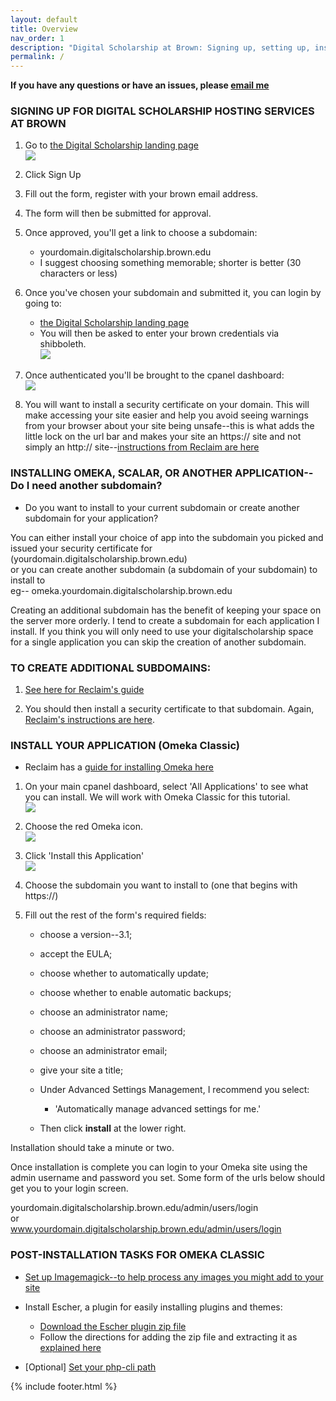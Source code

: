 ```yaml
---
layout: default
title: Overview
nav_order: 1
description: "Digital Scholarship at Brown: Signing up, setting up, installing an application"
permalink: /
---
```

**If you have any questions or have an issues, please [email me](mailto:cody_carvel@brown.edu)**<br/>
### SIGNING UP FOR DIGITAL SCHOLARSHIP HOSTING SERVICES AT BROWN

1. Go to [the Digital Scholarship landing page](https://digitalscholarship.brown.edu/) <br/>
![](https://raw.githubusercontent.com/ccarvel/digitalscholarship/gh-pages/assets/images/00_sign-up.png)
2. Click Sign Up
3. Fill out the form, register with your brown email address. 
4. The form will then be submitted for approval.
5. Once approved, you'll get a link to choose a subdomain:
	* yourdomain.digitalscholarship.brown.edu
	* I suggest choosing something memorable; shorter is better (30 characters or less)
6. Once you've chosen your subdomain and submitted it, you can login by going to: 
	* [the Digital Scholarship landing page](digitalscholarship.brown.edu)
	* You will then be asked to enter your brown credentials via shibboleth. <br/>
	![](https://raw.githubusercontent.com/ccarvel/digitalscholarship/gh-pages/assets/images/02-shib.png)
7. Once authenticated you'll be brought to the cpanel dashboard:<br/>
![](https://raw.githubusercontent.com/ccarvel/digitalscholarship/gh-pages/assets/images/03-dashboard.png)

8. You will want to install a security certificate on your domain. This will make accessing your site easier and help you avoid seeing warnings from your browser about your site being unsafe--this is what adds the little lock on the url bar and makes your site an https:// site and not simply an http:// site--[instructions from Reclaim are here](https://support.reclaimhosting.com/hc/en-us/articles/4405723680023-Installing-Free-SSL-Certificates#installing-free-ssl-certificates-0-0)

### INSTALLING OMEKA, SCALAR, OR ANOTHER APPLICATION--Do I need another subdomain?
- Do you want to install to your current subdomain or create another subdomain for your application?

You can either install your choice of app into the subdomain you picked and issued your security certificate for
(yourdomain.digitalscholarship.brown.edu) <br/>
or you can create another subdomain (a subdomain of your subdomain) to install to<br/>
eg-- omeka.yourdomain.digitalscholarship.brown.edu

Creating an additional subdomain has the benefit of keeping your space on the server more orderly. I tend to create a subdomain for each application I install. If you think you will only need to use your digitalscholarship space for a single application you can skip the creation of another subdomain.

### TO CREATE ADDITIONAL SUBDOMAINS:

1. [See here for Reclaim's guide](https://support.reclaimhosting.com/hc/en-us/articles/1500013046121-Creating-and-Managing-Subdomains)

2. You should then install a security certificate to that subdomain. Again, [Reclaim's instructions are here](https://support.reclaimhosting.com/hc/en-us/articles/4405723680023-Installing-Free-SSL-Certificates#installing-free-ssl-certificates-0-0).


### INSTALL YOUR APPLICATION (Omeka Classic)
- Reclaim has a [guide for installing Omeka here](https://support.reclaimhosting.com/hc/en-us/articles/1500005712342-Installing-Omeka-Classic-on-Reclaim-Hosting#:~:text=After%20logging%20into%20your%20cPanel,and%20click%20Install%20this%20Application.&text=By%20default%20our%20automated%20installer,up%2Dto%2Ddate%20automatically)

1. On your main cpanel dashboard, select 'All Applications' to see what you can install. We will work with Omeka Classic for this tutorial.<br/>
![](https://raw.githubusercontent.com/ccarvel/digitalscholarship/gh-pages/assets/images/05-applications.png)

2. Choose the red Omeka icon.<br/>
![](https://raw.githubusercontent.com/ccarvel/digitalscholarship/gh-pages/assets/images/06-omeka.png)

3. Click 'Install this Application'<br/>
![](https://raw.githubusercontent.com/ccarvel/digitalscholarship/gh-pages/assets/images/07-install_01.png)

4. Choose the subdomain you want to install to (one that begins with https://)<br/>

5. Fill out the rest of the form's required fields:<br/>
	* choose a version--3.1; 
	* accept the EULA;
	* choose whether to automatically update;
	* choose whether to enable automatic backups;
	* choose an administrator name;
	* choose an administrator password;
	* choose an administrator email;
	* give your site a title;

	* Under Advanced Settings Management, I recommend you select:
		* 'Automatically manage advanced settings for me.' 

	* Then click **install** at the lower right. <br/>

Installation should take a minute or two.

Once installation is complete you can login to your Omeka site using the admin username and password you set. Some form of the urls below should get you to your login screen.

yourdomain.digitalscholarship.brown.edu/admin/users/login <br/>
or<br/>
www.yourdomain.digitalscholarship.brown.edu/admin/users/login<br/>


### POST-INSTALLATION TASKS FOR OMEKA CLASSIC

* [Set up Imagemagick--to help process any images you might add to your site](https://support.reclaimhosting.com/hc/en-us/articles/1500005621461-ImageMagick-in-Omeka-Classic)

* Install Escher, a plugin for easily installing plugins and themes:<br/>
	* [Download the Escher plugin zip file](https://drive.google.com/file/d/1hSzAWkgx8IlWQKaGuSxFi7sCR-Q0HIMa/view?usp=share_link)
	* Follow the directions for adding the zip file and extracting it as [explained here](https://support.reclaimhosting.com/hc/en-us/articles/1500005711142-Managing-Plugins-and-Themes-in-Omeka-and-Omeka-S)<br/>

* [Optional] [Set your php-cli path](https://support.reclaimhosting.com/hc/en-us/articles/1500007923562-Setting-the-PHP-CLI-path-in-Omeka)
 
{% include footer.html %}
